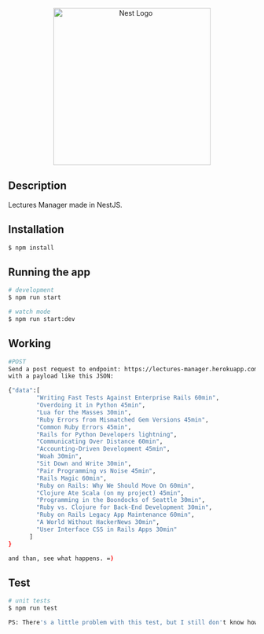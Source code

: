 <p align="center">
  <a href="http://nestjs.com/" target="blank"><img src="https://nestjs.com/img/logo_text.svg" width="320" alt="Nest Logo" /></a>
</p>

[travis-image]: https://api.travis-ci.org/nestjs/nest.svg?branch=master
[travis-url]: https://travis-ci.org/nestjs/nest
[linux-image]: https://img.shields.io/travis/nestjs/nest/master.svg?label=linux
[linux-url]: https://travis-ci.org/nestjs/nest
  

## Description

Lectures Manager made in NestJS.

## Installation

```bash
$ npm install
```

## Running the app

```bash
# development
$ npm run start

# watch mode
$ npm run start:dev
```

## Working

```bash
#POST
Send a post request to endpoint: https://lectures-manager.herokuapp.com/lectures 
with a payload like this JSON:

{"data":[
        "Writing Fast Tests Against Enterprise Rails 60min",
        "Overdoing it in Python 45min",
        "Lua for the Masses 30min",
        "Ruby Errors from Mismatched Gem Versions 45min",
        "Common Ruby Errors 45min",
        "Rails for Python Developers lightning",
        "Communicating Over Distance 60min",
        "Accounting-Driven Development 45min",
        "Woah 30min",
        "Sit Down and Write 30min",
        "Pair Programming vs Noise 45min",
        "Rails Magic 60min",
        "Ruby on Rails: Why We Should Move On 60min",
        "Clojure Ate Scala (on my project) 45min",
        "Programming in the Boondocks of Seattle 30min",
        "Ruby vs. Clojure for Back-End Development 30min",
        "Ruby on Rails Legacy App Maintenance 60min",
        "A World Without HackerNews 30min",
        "User Interface CSS in Rails Apps 30min"
      ]
}

and than, see what happens. =)
```

## Test

```bash
# unit tests
$ npm run test

PS: There's a little problem with this test, but I still don't know how to solve it.

```